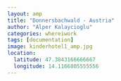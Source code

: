 ```yaml
---
layout: amp
title: "Donnersbachwald - Austria"
author: "Alper Kalaycioglu"
categories: whereiwork
tags: [documentation]
image: kinderhotel1_amp.jpg
location:
  latitude: 47.3843166666667
  longitude: 14.1166805555556
---
```

